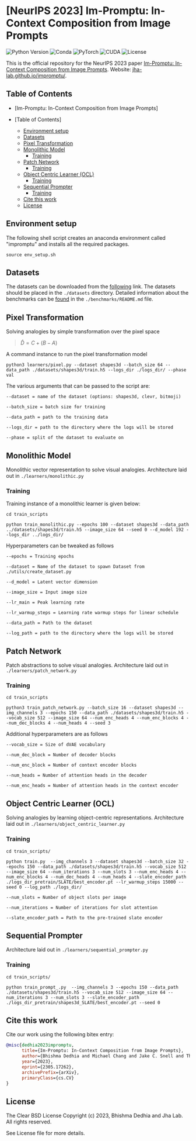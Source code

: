 #  [NeurIPS 2023] Im-Promptu: In-Context Composition from Image Prompts

![Python Version](https://img.shields.io/badge/python-v3.6%20%7C%20v3.7%20%7C%20v3.8-blue)
![Conda](https://img.shields.io/badge/conda%7Cconda--forge-v4.8.3-blue)
![PyTorch](https://img.shields.io/badge/pytorch-v1.8.1-e74a2b)
![CUDA](https://img.shields.io/badge/cuda-v11.1.1-76b900)
![License](https://img.shields.io/badge/license-Clear%20BSD-green)



This is the official repository for the NeurIPS 2023 paper [Im-Promptu: In-Context Composition from Image Prompts](https://arxiv.org/abs/2305.17262). Website: [jha-lab.github.io/impromptu/](https://jha-lab.github.io/impromptu/).
## Table of Contents
- [Im-Promptu: In-Context Composition from Image Prompts]

- [Table of Contents]
  - [Environment setup](#environment-setup)
  - [Datasets](#datasets)
  - [Pixel Transformation](#pixel-transformation)
  - [Monolithic Model](#monolithic-model)
    - [Training](#training)
  - [Patch Network](#patch-network)
    - [Training](#training-1)
  - [Object Centric Learner (OCL)](#object-centric-learner-ocl)
    - [Training](#training-2)
  - [Sequential Prompter](#sequential-prompter)
    - [Training](#training-3)
  - [Cite this work](#cite-this-work)
  - [License](#license)
## Environment setup

The following shell script creates an anaconda environment called "impromptu" and installs all the required packages. 
```shell
source env_setup.sh
```

## Datasets

The datasets can be downloaded from the [following](https://drive.google.com/drive/folders/1bc3gOTfqTyZoWlrXSqOPd-XYGggeuhyR?usp=sharing) link. The datasets should be placed in the `./datasets` directory. Detailed information about the benchmarks can be [found](./benchmarks/) in the `./benchmarks/README.md` file.

## Pixel Transformation

Solving analogies by simple transformation over the pixel space 
> $\hat{D} = C+ (B-A)$

A command instance to run the pixel transformation model
```shell
python3 learners/pixel.py --dataset shapes3d --batch_size 64 --data_path ./datasets/shapes3d/train.h5 --logs_dir ./logs_dir/ --phase val
```

The various arguments that can be passed to the script are:
```shell
--dataset = name of the dataset (options: shapes3d, clevr, bitmoji)

--batch_size = batch size for training

--data_path = path to the training data

--logs_dir = path to the directory where the logs will be stored

--phase = split of the dataset to evaluate on
```

## Monolithic Model

Monolithic vector representation to solve visual analogies. Architecture laid out in `./learners/monolithic.py`



### Training

Training instance of a monolithic learner is given below:

```
cd train_scripts

python train_monolithic.py --epochs 100 --dataset shapes3d --data_path ../datasets/shapes3d/train.h5 --image_size 64 --seed 0 --d_model 192 --logs_dir ../logs_dir/

```
Hyperparameters can be tweaked as follows
```
--epochs = Training epochs

--dataset = Name of the dataset to spawn Dataset from ./utils/create_dataset.py

--d_model = Latent vector dimension

--image_size = Input image size

--lr_main = Peak learning rate

--lr_warmup_steps = Learning rate warmup steps for linear schedule

--data_path = Path to the dataset

--log_path = path to the directory where the logs will be stored

```



## Patch Network

Patch abstractions to solve visual analogies. Architecture laid out in `./learners/patch_network.py`

### Training

```
cd train_scripts

python3 train_patch_network.py --batch_size 16 --dataset shapes3d --img_channels 3 --epochs 150 --data_path ./datasets/shapes3d/train.h5 --vocab_size 512 --image_size 64 --num_enc_heads 4 --num_enc_blocks 4 --num_dec_blocks 4 --num_heads 4 --seed 3
```
Additional hyperparameters are as follows
```shell
--vocab_size = Size of dVAE vocabulary

--num_dec_block = Number of decoder blocks

--num_enc_block = Number of context encoder blocks

--num_heads = Number of attention heads in the decoder

--num_enc_heads = Number of attention heads in the context encoder
```


## Object Centric Learner (OCL)
Solving analogies by learning object-centric representations. Architecture laid out in `./learners/object_centric_learner.py`

### Training

```
cd train_scripts/

python train.py  --img_channels 3 --dataset shapes3d --batch_size 32 --epochs 150 --data_path ./datasets/shapes3d/train.h5 --vocab_size 512 --image_size 64 --num_iterations 3 --num_slots 3 --num_enc_heads 4 --num_enc_blocks 4 --num_dec_heads 4 --num_heads 4 --slate_encoder_path ./logs_dir_pretrain/SLATE/best_encoder.pt --lr_warmup_steps 15000 --seed 0 --log_path ./logs_dir/
```

```
--num_slots = Number of object slots per image

--num_iterations = Number of iterations for slot attention

--slate_encoder_path = Path to the pre-trained slate encoder
```

## Sequential Prompter
Architecture laid out in `./learners/sequential_prompter.py`

### Training

```
cd train_scripts/

python train_prompt_.py  --img_channels 3 --epochs 150 --data_path ./datasets/shapes3d/train.h5 --vocab_size 512 --image_size 64 --num_iterations 3 --num_slots 3 --slate_encoder_path ./logs_dir_pretrain/shapes3d_SLATE/best_encoder.pt --seed 0
```


## Cite this work

Cite our work using the following bitex entry:
```bibtex
@misc{dedhia2023impromptu,
      title={Im-Promptu: In-Context Composition from Image Prompts}, 
      author={Bhishma Dedhia and Michael Chang and Jake C. Snell and Thomas L. Griffiths and Niraj K. Jha},
      year={2023},
      eprint={2305.17262},
      archivePrefix={arXiv},
      primaryClass={cs.CV}
}
```

## License

The Clear BSD License
Copyright (c) 2023, Bhishma Dedhia and Jha Lab.
All rights reserved.

See License file for more details.